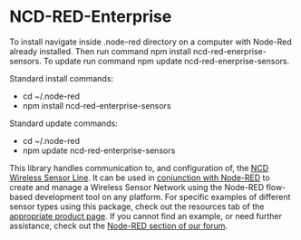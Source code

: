 # NCD-RED-Enterprise

To install navigate inside .node-red directory on a computer with Node-Red already installed. Then run command npm install ncd-red-enerprise-sensors.  To update run command npm update ncd-red-enerprise-sensors.

Standard install commands:
* cd ~/.node-red
* npm install ncd-red-enterprise-sensors

Standard update commands:
* cd ~/.node-red
* npm update ncd-red-enterprise-sensors

This library handles communication to, and configuration of, the [NCD Wireless Sensor Line](https://ncd.io/wireless-enterprise-line/). It can be used in [conjunction with Node-RED](https://ncd.io/node-red-wireless-sensors/) to create and manage a Wireless Sensor Network using the Node-RED flow-based development tool on any platform. For specific examples of different sensor types using this package, check out the resources tab of the [appropriate product page](https://store.ncd.io/?fwp_main_facet=enterprise-solutions). If you cannot find an example, or need further assistance, check out the [Node-RED section of our forum](https://community.ncd.io/c/node-red).
